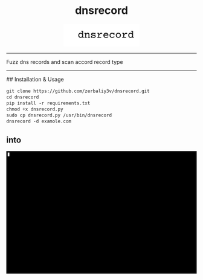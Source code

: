 <div align="center">
  <h1> dnsrecord </h1>
  <img width="200" heigth='40' src="dnsrecord.png"  />
</div>
<hr>
Fuzz dns records and scan accord record  type
<hr>
## Installation & Usage

```
git clone https://github.com/zerbaliy3v/dnsrecord.git
cd dnsrecord
pip install -r requirements.txt
chmod +x dnsrecord.py
sudo cp dnsrecord.py /usr/bin/dnsrecord
dnsrecord -d examole.com 
```
## into
![](into.gif)

